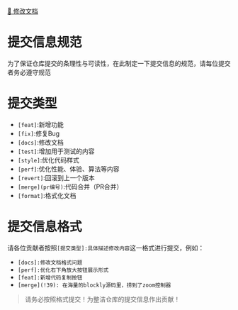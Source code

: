 <a href="https://gitee.com/coco-ag/coco-waddle/tree/master/docs"><p>📝 修改文档</p></a>

# 提交信息规范
为了保证仓库提交的条理性与可读性，在此制定一下提交信息的规范，请每位提交者务必遵守规范

# 提交类型
- `[feat]`:新增功能
- `[fix]`:修复Bug
- `[docs]`:修改文档
- `[test]`:增加用于测试的内容
- `[style]`:优化代码样式
- `[perf]`:优化性能、体验、算法等内容
- `[revert]`:回滚到上一个版本
- `[merge](pr编号)`:代码合并（PR合并）
- `[format]`:格式化文档

# 提交信息格式
请各位贡献者按照`[提交类型]:具体描述修改内容`这一格式进行提交，例如：
- `[docs]:修改文档格式问题`
- `[perf]:优化右下角放大按钮展示形式`
- `[feat]:新增代码复制按钮`
- `[merge](!39): 在海量的blockly源码里，捞到了zoom控制器`

> 请务必按照格式提交！为整洁仓库的提交信息作出贡献！